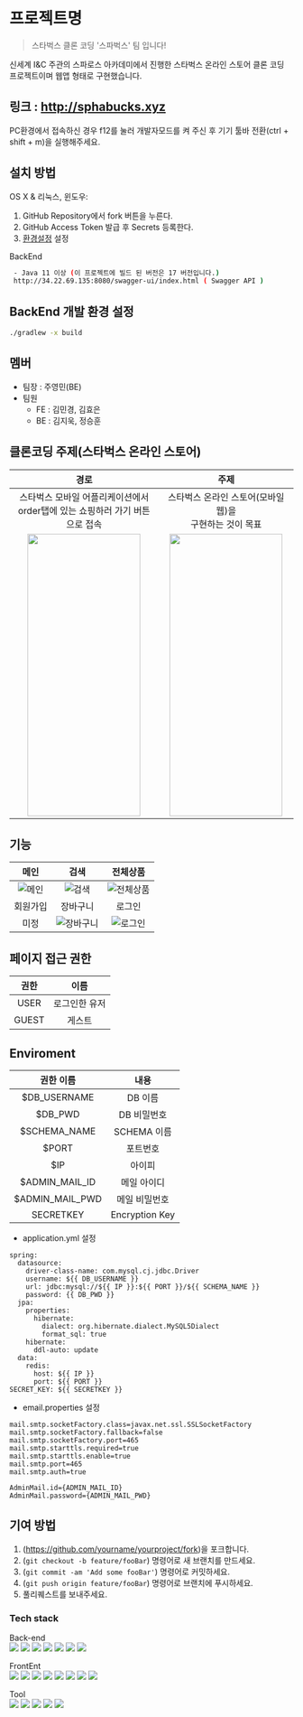# 프로젝트명
> 스타벅스 클론 코딩 '스파벅스' 팀 입니다! 

신세계 I&C 주관의 스파로스 아카데미에서 진행한 스타벅스 온라인 스토어 클론 코딩 프로젝트이며 웹앱 형태로 구현했습니다.

## 링크 : http://sphabucks.xyz
PC환경에서 접속하신 경우 f12를 눌러 개발자모드를 켜 주신 후 기기 툴바 전환(ctrl + shift + m)을 실행해주세요.

## 설치 방법

OS X & 리눅스, 윈도우:

1. GitHub Repository에서 fork 버튼을 누른다. 
2. GitHub Access Token 발급 후 Secrets 등록한다.
3. [환경설정](#enviroment) 설정


BackEnd
```sh
 - Java 11 이상 (이 프로젝트에 빌드 된 버전은 17 버전입니다.)
 http://34.22.69.135:8080/swagger-ui/index.html ( Swagger API )
```

## BackEnd 개발 환경 설정

```sh
./gradlew -x build
```


## 멤버
* 팀장 : 주영민(BE)
* 팀원
  * FE : 김민경, 김효은
  * BE : 김지욱, 정승훈

## 클론코딩 주제(스타벅스 온라인 스토어)
|경로|주제|
|:-:|:-:|
|스타벅스 모바일 어플리케이션에서<br>order탭에 있는 쇼핑하러 가기 버튼으로 접속|스타벅스 온라인 스토어(모바일 웹)을<br>구현하는 것이 목표|
|<img src = "https://user-images.githubusercontent.com/90381800/228540848-46946a3f-5507-4e2f-a11f-bf9510330504.png" width="200px" height="500px">|<img src = "https://user-images.githubusercontent.com/90381800/228541721-2c4df1d0-b1cd-47bc-90f9-d6bcc1575a67.png" width="200px" height="500px">|

## 기능

|메인|검색|전체상품|
|:-:|:-:|:-:|
|![메인](https://user-images.githubusercontent.com/90381800/230259182-1ebc2ebd-1f73-4098-a91e-7191a5c761dd.gif)|![검색](https://user-images.githubusercontent.com/90381800/230259196-ed1c184c-22b2-4651-8be3-7fad85df4e02.gif)|![전체상품](https://user-images.githubusercontent.com/90381800/230259207-c4ebd1b2-57eb-4454-8c21-1803fcdaed7a.gif)|
|회원가입|장바구니|로그인|
|미정|![장바구니](https://user-images.githubusercontent.com/90381800/230259251-f9289e83-f3c5-42c9-8469-c0f7cd79ab14.gif)|![로그인](https://user-images.githubusercontent.com/90381800/230259259-62c5a510-7396-4d83-b75c-2e429b79ff76.gif)|

## 페이지 접근 권한
|권한|이름|
|:-:|:-:|
|USER|로그인한 유저|
|GUEST|게스트|

## Enviroment


|권한 이름|내용|
|:-:|:-:|
|$DB_USERNAME|DB 이름|
|$DB_PWD|DB 비밀번호|
|$SCHEMA_NAME| SCHEMA 이름|
|$PORT|포트번호|
|$IP|아이피|
|$ADMIN_MAIL_ID| 메일 아이디 |
|$ADMIN_MAIL_PWD| 메일 비밀번호|
|SECRETKEY| Encryption Key |

- application.yml 설정
```
spring:
  datasource:
    driver-class-name: com.mysql.cj.jdbc.Driver
    username: ${{ DB_USERNAME }}
    url: jdbc:mysql://${{ IP }}:${{ PORT }}/${{ SCHEMA_NAME }}
    password: {{ DB_PWD }}
  jpa:
    properties:
      hibernate:
        dialect: org.hibernate.dialect.MySQL5Dialect
        format_sql: true
    hibernate:
      ddl-auto: update
  data:
    redis:
      host: ${{ IP }}
      port: ${{ PORT }}
SECRET_KEY: ${{ SECRETKEY }}
```

- email.properties 설정
```
mail.smtp.socketFactory.class=javax.net.ssl.SSLSocketFactory
mail.smtp.socketFactory.fallback=false
mail.smtp.socketFactory.port=465
mail.smtp.starttls.required=true
mail.smtp.starttls.enable=true
mail.smtp.port=465
mail.smtp.auth=true

AdminMail.id={ADMIN_MAIL_ID}
AdminMail.password={ADMIN_MAIL_PWD}
```


## 기여 방법

1. (<https://github.com/yourname/yourproject/fork>)을 포크합니다.
2. (`git checkout -b feature/fooBar`) 명령어로 새 브랜치를 만드세요.
3. (`git commit -am 'Add some fooBar'`) 명령어로 커밋하세요.
4. (`git push origin feature/fooBar`) 명령어로 브랜치에 푸시하세요. 
5. 풀리퀘스트를 보내주세요.

### Tech stack
Back-end  
<img src="https://img.shields.io/badge/Spring Boot-6DB33F?style=flat&logo=Spring Boot&logoColor=white" />
<img src="https://img.shields.io/badge/Spring-6DB33F?style=flat&logo=Spring&logoColor=white" />
<img src="https://img.shields.io/badge/Spring Security-6DB33F?style=flat&logo=Spring Security&logoColor=white" />
<img src="https://img.shields.io/badge/Java-007396?style=flat&logo=Java&logoColor=white" />
<img src="https://img.shields.io/badge/MySQL-4479A1?style=flat&logo=MySQL&logoColor=white" />
<img src="https://img.shields.io/badge/JWT-000000?style=flat&logo=JWT&logoColor=white" />
<img src="https://img.shields.io/badge/Redis-DC382D?style=flat&logo=Redis&logoColor=white" />

FrontEnt  
<img src="https://img.shields.io/badge/React-61DAFB?style=flat&logo=React&logoColor=white" />
<img src="https://img.shields.io/badge/Next.js-000000?style=flat&logo=Next.js&logoColor=white" />
<img src="https://img.shields.io/badge/TypeScript-3178C6?style=flat&logo=TypeScript&logoColor=white" />
<img src="https://img.shields.io/badge/Recoil-5A29E4?style=flat&logo=Recoil&logoColor=white" />
<img src="https://img.shields.io/badge/Axios-000000?style=flat&logo=Axios&logoColor=white" />
<img src="https://img.shields.io/badge/HTML5-E34F26?style=flat&logo=HTML5&logoColor=white" />
<img src="https://img.shields.io/badge/CSS3-1572B6?style=flat&logo=CSS3&logoColor=white" />
<img src="https://img.shields.io/badge/JavaScript-F7DF1E?style=flat&logo=JavaScript&logoColor=white" />


Tool  
<img src="https://img.shields.io/badge/IntelliJ IDEA-000000?style=flat&logo=IntelliJ IDEA&logoColor=white" />
<img src="https://img.shields.io/badge/Visual Studio Code-007ACC?style=flat&logo=Visual Studio Code&logoColor=white" />
<img src="https://img.shields.io/badge/GitHub Actions-2088FF?style=flat&logo=GitHub Actions&logoColor=white" />
<img src="https://img.shields.io/badge/Docker-2496ED?style=flat&logo=Docker&logoColor=white" />
<img src="https://img.shields.io/badge/Google Cloud-4285F4?style=flat&logo=Google Cloud&logoColor=white" />




<!-- Markdown link & img dfn's -->
[npm-image]: https://img.shields.io/npm/v/datadog-metrics.svg?style=flat-square
[npm-url]: https://npmjs.org/package/datadog-metrics
[npm-downloads]: https://img.shields.io/npm/dm/datadog-metrics.svg?style=flat-square
[travis-image]: https://img.shields.io/travis/dbader/node-datadog-metrics/master.svg?style=flat-square
[travis-url]: https://travis-ci.org/dbader/node-datadog-metrics
[wiki]: https://github.com/yourname/yourproject/wiki

